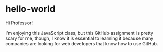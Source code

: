 # hello-world

Hi Professor!

I'm enjoying this JavaScript class, but this GitHub assignment is pretty scary for me, though, I know it is essential to learning it because many companies are looking for web developers that know how to use GitHub. 
